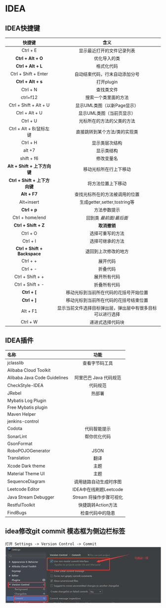 # IDEA

## IDEA快捷键

|  快捷键 | 含义   |
| :---: | :---: |
|  Ctrl + E |  显示最近打开的文件记录列表 |
| **Ctrl + Alt + O** |  优化导入的类 |
| **Ctrl + Alt + L** |  格式化代码 |
| Ctrl + Shift + Enter  |  自动结束代码，行末自动添加分号 |
| **Ctrl + Alt + s** |  打开plugin |
| Ctrl + N  |  查找类文件 |
| ctrl+f12    |  搜索一个类里面的方法 |
|  Ctrl + Shift + Alt + U|  显示UML类图（以新Page显示）  |
|  Ctrl + Alt + U | 显示UML类图（当前页显示） |
| Ctrl + U	|  光标所在的方法的父类的方法  |
|  Ctrl + Alt + B/鼠标左键|  直接跳转到某个方法/类的实现类  |
|  Ctrl + H  | 显示类层次结构 |
|  alt +7   | 显示类结构 |
|  shift + f6 | 修改变量名 |
| **Alt + Shift + 上下方向键** | 移动光标所在行上下移动 |
| **Ctrl + Shift + 上下方向键** | 将方法位置上下移动 |
| **Alt + F7** |查找光标所在的方法被调用的位置 |
|  Alt+insert | 生成getter,setter,tostring等 |
| **Ctrl + p** | 方法参数提示 |
| Ctrl + home/end | 回到类 *最前面*/*最后面* |
| **Ctrl + Shift + Z** | **取消撤销** |
| Ctrl + O | 选择可重写的方法 |
| Ctrl + I | 选择可继承的方法 |
| **Ctrl + Shift + Backspace** | 退回到上次修改的地方 |
| Ctrl + + | 展开代码 |
| Ctrl + - | 折叠代码 |
| Ctrl + Shift + + | 展开所有代码 |
| Ctrl + Shift + - | 折叠所有代码 |
| **Ctrl + [** | 移动光标到当前所在代码的花括号开始位置 |
| **Ctrl + ]** | 移动光标到当前所在代码的花括号结束位置 |
| Alt + F1 | 显示当前文件选择目标弹出层，弹出层中有很多目标可以进行选择 |
| Ctrl + W | 递进式选择代码块 |

## IDEA插件

| 名称                         |          功能          |
| :--------------------------- | :--------------------: |
| jclasslib                    |     查看字节码工具     |
| Alibaba Cloud Toolkit        |                     |
| Alibaba Java Code Guidelines |  阿里巴巴 Java 代码规范 |
| CheckStyle-IDEA |  代码规范 |
| JRebel                       |         热部署         |
| Mybatis Log Plugin           |                        |
| Free Mybatis plugin          |                        |
| Maven Helper                 |                        |
| jenkins-control              |                        |
| Codota                       |      代码智能提示     |
| SonarLint                    |      帮你优化代码      |
| GsonFormat                   |                        |
| RoboPOJOGenerator             |  JSON  |
| Translation                  |          翻译          |
| Xcode Dark theme             |          主题          |
| Material Theme UI            |          主题          |
| SequenceDiagram             |  调用链路自动生成时序图 |
| Leetcode Editor             |  IDEA中在线刷题Leetcode  |
|Java Stream Debugger          |  Stream 将操作步骤可视化  |
| RestfulToolkit                |  快捷跳转Action方法  |
| FindBugs                      |  检查代码中的隐患  |

## idea修改git commit 模态框为侧边栏标签
`打开 Settings -> Version Control -> Commit `   
![idea-git-commit](../images/public/idea-git-commit.png)  
